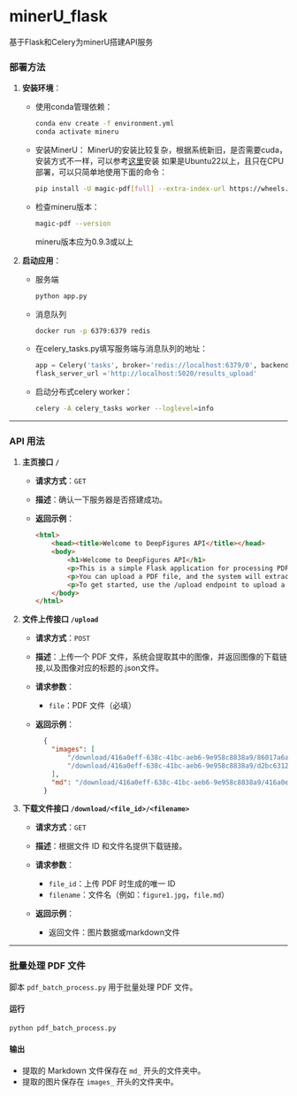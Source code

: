 # minerU_flask
基于Flask和Celery为minerU搭建API服务

### 部署方法

1. **安装环境**：
    - 使用conda管理依赖：
      ```bash
      conda env create -f environment.yml
      conda activate mineru
      ```
    - 安装MinerU：
      MinerU的安装比较复杂，根据系统新旧，是否需要cuda，安装方式不一样，可以参考[这里](https://github.com/opendatalab/MinerU/blob/master/README_zh-CN.md#%E5%BF%AB%E9%80%9F%E5%BC%80%E5%A7%8B)安装
      如果是Ubuntu22以上，且只在CPU部署，可以只简单地使用下面的命令：
      ```bash
      pip install -U magic-pdf[full] --extra-index-url https://wheels.myhloli.com -i https://mirrors.aliyun.com/pypi/simple
      ```      
    - 检查mineru版本：
      ```bash
      magic-pdf --version
      ```
      mineru版本应为0.9.3或以上

2. **启动应用**：
    - 服务端
      ```bash
      python app.py
      ```
    - 消息队列
      ```bash
      docker run -p 6379:6379 redis
      ```     
    - 在celery_tasks.py填写服务端与消息队列的地址：
      ```python
      app = Celery('tasks', broker='redis://localhost:6379/0', backend='redis://localhost:6379/0')
      flask_server_url ='http://localhost:5020/results_upload'
      ```
    - 启动分布式celery worker：
      ```bash
      celery -A celery_tasks worker --loglevel=info
      ```
---
### API 用法

1. **主页接口 `/`**

    - **请求方式**：`GET`
    - **描述**：确认一下服务器是否搭建成功。

    - **返回示例**：
      ```html
      <html>
          <head><title>Welcome to DeepFigures API</title></head>
          <body>
              <h1>Welcome to DeepFigures API</h1>
              <p>This is a simple Flask application for processing PDF files containing figures.</p>
              <p>You can upload a PDF file, and the system will extract images and provide download links.</p>
              <p>To get started, use the /upload endpoint to upload a PDF.</p>
          </body>
      </html>
      ```

2. **文件上传接口 `/upload`**

    - **请求方式**：`POST`
    - **描述**：上传一个 PDF 文件，系统会提取其中的图像，并返回图像的下载链接,以及图像对应的标题的.json文件。
    
    - **请求参数**：
      - `file`：PDF 文件（必填）

    - **返回示例**：
      ```json
        {
          "images": [
              "/download/416a0eff-638c-41bc-aeb6-9e958c8838a9/86017a6aff5535bc2e188e14cc5f10ad6795938dbf546fbd7bdd51f1004ed2ec.jpg",
              "/download/416a0eff-638c-41bc-aeb6-9e958c8838a9/d2bc63122929dc94c3dac3442055728346c062c1f23588af8981026336d77357.jpg"
          ],
          "md": "/download/416a0eff-638c-41bc-aeb6-9e958c8838a9/416a0eff-638c-41bc-aeb6-9e958c8838a9.md"
        }
      ```
      

3. **下载文件接口 `/download/<file_id>/<filename>`**

    - **请求方式**：`GET`
    - **描述**：根据文件 ID 和文件名提供下载链接。
    
    - **请求参数**：
      - `file_id`：上传 PDF 时生成的唯一 ID
      - `filename`：文件名（例如：`figure1.jpg`，`file.md`）
    
    - **返回示例**：
      - 返回文件：图片数据或markdown文件
      
---

### 批量处理 PDF 文件

脚本 `pdf_batch_process.py` 用于批量处理 PDF 文件。

#### 运行

```bash
python pdf_batch_process.py
```

#### 输出

- 提取的 Markdown 文件保存在 `md_` 开头的文件夹中。
- 提取的图片保存在 `images_` 开头的文件夹中。

